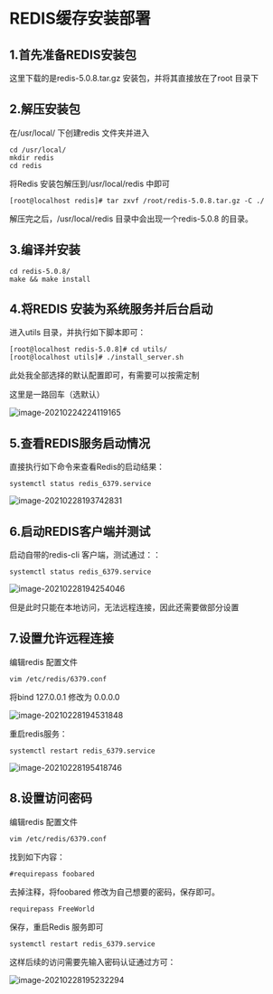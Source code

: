 # REDIS缓存安装部署 

## 1.⾸先准备REDIS安装包

这⾥下载的是redis-5.0.8.tar.gz 安装包，并将其直接放在了root ⽬录下

## 2.解压安装包

在/usr/local/ 下创建redis ⽂件夹并进⼊

```
cd /usr/local/ 
mkdir redis 
cd redis
```

将Redis 安装包解压到/usr/local/redis 中即可

```
[root@localhost redis]# tar zxvf /root/redis-5.0.8.tar.gz -C ./
```

解压完之后，/usr/local/redis ⽬录中会出现⼀个redis-5.0.8 的⽬录。

## 3.编译并安装

```
cd redis-5.0.8/ 
make && make install
```

## 4.将REDIS 安装为系统服务并后台启动 

进入utils ⽬录，并执⾏如下脚本即可：

```
[root@localhost redis-5.0.8]# cd utils/
[root@localhost utils]# ./install_server.sh
```

此处我全部选择的默认配置即可，有需要可以按需定制

这里是一路回车（选默认）

![image-20210224224119165](C:\Users\14579\AppData\Roaming\Typora\typora-user-images\image-20210224224119165.png)

## 5.查看REDIS服务启动情况

直接执⾏如下命令来查看Redis的启动结果：

```
systemctl status redis_6379.service
```

![image-20210228193742831](C:\Users\14579\AppData\Roaming\Typora\typora-user-images\image-20210228193742831.png)

## 6.启动REDIS客户端并测试

启动自带的redis-cli 客户端，测试通过：：

```
systemctl status redis_6379.service
```

![image-20210228194254046](C:\Users\14579\AppData\Roaming\Typora\typora-user-images\image-20210228194254046.png)

但是此时只能在本地访问，⽆法远程连接，因此还需要做部分设置

## 7.设置允许远程连接

编辑redis 配置⽂件

```
vim /etc/redis/6379.conf 
```

将bind 127.0.0.1 修改为 0.0.0.0

![image-20210228194531848](C:\Users\14579\AppData\Roaming\Typora\typora-user-images\image-20210228194531848.png)

重启redis服务：

```
systemctl restart redis_6379.service
```

![image-20210228195418746](C:\Users\14579\AppData\Roaming\Typora\typora-user-images\image-20210228195418746.png)

## 8.设置访问密码

编辑redis 配置⽂件

```
vim /etc/redis/6379.conf 
```

找到如下内容：

```
#requirepass foobared
```

去掉注释，将foobared 修改为⾃⼰想要的密码，保存即可。

```
requirepass FreeWorld
```

保存，重启Redis 服务即可

```
systemctl restart redis_6379.service
```

这样后续的访问需要先输⼊密码认证通过⽅可：

![image-20210228195232294](C:\Users\14579\AppData\Roaming\Typora\typora-user-images\image-20210228195232294.png)
